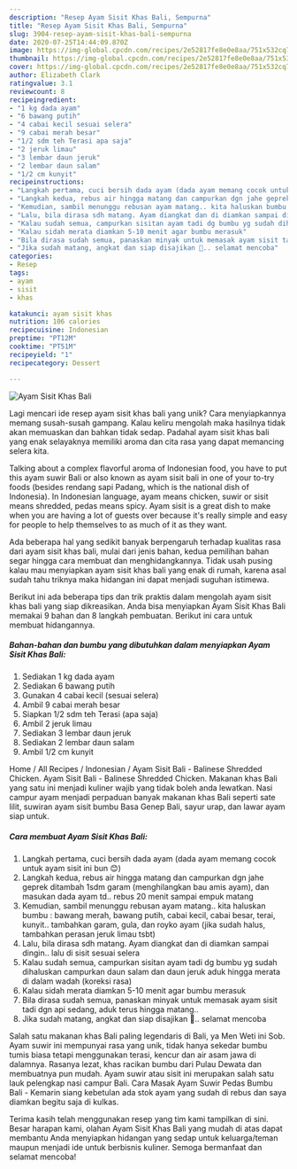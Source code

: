 ```yaml
---
description: "Resep Ayam Sisit Khas Bali, Sempurna"
title: "Resep Ayam Sisit Khas Bali, Sempurna"
slug: 3904-resep-ayam-sisit-khas-bali-sempurna
date: 2020-07-25T14:44:09.870Z
image: https://img-global.cpcdn.com/recipes/2e52817fe8e0e8aa/751x532cq70/ayam-sisit-khas-bali-foto-resep-utama.jpg
thumbnail: https://img-global.cpcdn.com/recipes/2e52817fe8e0e8aa/751x532cq70/ayam-sisit-khas-bali-foto-resep-utama.jpg
cover: https://img-global.cpcdn.com/recipes/2e52817fe8e0e8aa/751x532cq70/ayam-sisit-khas-bali-foto-resep-utama.jpg
author: Elizabeth Clark
ratingvalue: 3.1
reviewcount: 8
recipeingredient:
- "1 kg dada ayam"
- "6 bawang putih"
- "4 cabai kecil sesuai selera"
- "9 cabai merah besar"
- "1/2 sdm teh Terasi apa saja"
- "2 jeruk limau"
- "3 lembar daun jeruk"
- "2 lembar daun salam"
- "1/2 cm kunyit"
recipeinstructions:
- "Langkah pertama, cuci bersih dada ayam (dada ayam memang cocok untuk ayam sisit ini bun 😊)"
- "Langkah kedua, rebus air hingga matang dan campurkan dgn jahe geprek ditambah 1sdm garam (menghilangkan bau amis ayam), dan masukan dada ayam td.. rebus 20 menit sampai empuk matang"
- "Kemudian, sambil menunggu rebusan ayam matang.. kita haluskan bumbu : bawang merah, bawang putih, cabai kecil, cabai besar, terai, kunyit.. tambahkan garam, gula, dan royko ayam (jika sudah halus, tambahkan perasan jeruk limau tsbt)"
- "Lalu, bila dirasa sdh matang. Ayam diangkat dan di diamkan sampai dingin.. lalu di sisit sesuai selera"
- "Kalau sudah semua, campurkan sisitan ayam tadi dg bumbu yg sudah dihaluskan campurkan daun salam dan daun jeruk aduk hingga merata di dalam wadah (koreksi rasa)"
- "Kalau sidah merata diamkan 5-10 menit agar bumbu merasuk"
- "Bila dirasa sudah semua, panaskan minyak untuk memasak ayam sisit tadi dgn api sedang, aduk terus hingga matang.."
- "Jika sudah matang, angkat dan siap disajikan 🥰.. selamat mencoba"
categories:
- Resep
tags:
- ayam
- sisit
- khas

katakunci: ayam sisit khas 
nutrition: 106 calories
recipecuisine: Indonesian
preptime: "PT12M"
cooktime: "PT51M"
recipeyield: "1"
recipecategory: Dessert

---
```



![Ayam Sisit Khas Bali](https://img-global.cpcdn.com/recipes/2e52817fe8e0e8aa/751x532cq70/ayam-sisit-khas-bali-foto-resep-utama.jpg)

Lagi mencari ide resep ayam sisit khas bali yang unik? Cara menyiapkannya memang susah-susah gampang. Kalau keliru mengolah maka hasilnya tidak akan memuaskan dan bahkan tidak sedap. Padahal ayam sisit khas bali yang enak selayaknya memiliki aroma dan cita rasa yang dapat memancing selera kita.

Talking about a complex flavorful aroma of Indonesian food, you have to put this ayam suwir Bali or also known as ayam sisit bali in one of your to-try foods (besides rendang sapi Padang, which is the national dish of Indonesia). In Indonesian language, ayam means chicken, suwir or sisit means shredded, pedas means spicy. Ayam sisit is a great dish to make when you are having a lot of guests over because it&#39;s really simple and easy for people to help themselves to as much of it as they want.

Ada beberapa hal yang sedikit banyak berpengaruh terhadap kualitas rasa dari ayam sisit khas bali, mulai dari jenis bahan, kedua pemilihan bahan segar hingga cara membuat dan menghidangkannya. Tidak usah pusing kalau mau menyiapkan ayam sisit khas bali yang enak di rumah, karena asal sudah tahu triknya maka hidangan ini dapat menjadi suguhan istimewa.


Berikut ini ada beberapa tips dan trik praktis dalam mengolah ayam sisit khas bali yang siap dikreasikan. Anda bisa menyiapkan Ayam Sisit Khas Bali memakai 9 bahan dan 8 langkah pembuatan. Berikut ini cara untuk membuat hidangannya.

<!--inarticleads1-->

##### Bahan-bahan dan bumbu yang dibutuhkan dalam menyiapkan Ayam Sisit Khas Bali:

1. Sediakan 1 kg dada ayam
1. Sediakan 6 bawang putih
1. Gunakan 4 cabai kecil (sesuai selera)
1. Ambil 9 cabai merah besar
1. Siapkan 1/2 sdm teh Terasi (apa saja)
1. Ambil 2 jeruk limau
1. Sediakan 3 lembar daun jeruk
1. Sediakan 2 lembar daun salam
1. Ambil 1/2 cm kunyit


Home / All Recipes / Indonesian / Ayam Sisit Bali - Balinese Shredded Chicken. Ayam Sisit Bali - Balinese Shredded Chicken. Makanan khas Bali yang satu ini menjadi kuliner wajib yang tidak boleh anda lewatkan. Nasi campur ayam menjadi perpaduan banyak makanan khas Bali seperti sate lilit, suwiran ayam sisit bumbu Basa Genep Bali, sayur urap, dan lawar ayam siap untuk. 

<!--inarticleads2-->

##### Cara membuat Ayam Sisit Khas Bali:

1. Langkah pertama, cuci bersih dada ayam (dada ayam memang cocok untuk ayam sisit ini bun 😊)
1. Langkah kedua, rebus air hingga matang dan campurkan dgn jahe geprek ditambah 1sdm garam (menghilangkan bau amis ayam), dan masukan dada ayam td.. rebus 20 menit sampai empuk matang
1. Kemudian, sambil menunggu rebusan ayam matang.. kita haluskan bumbu : bawang merah, bawang putih, cabai kecil, cabai besar, terai, kunyit.. tambahkan garam, gula, dan royko ayam (jika sudah halus, tambahkan perasan jeruk limau tsbt)
1. Lalu, bila dirasa sdh matang. Ayam diangkat dan di diamkan sampai dingin.. lalu di sisit sesuai selera
1. Kalau sudah semua, campurkan sisitan ayam tadi dg bumbu yg sudah dihaluskan campurkan daun salam dan daun jeruk aduk hingga merata di dalam wadah (koreksi rasa)
1. Kalau sidah merata diamkan 5-10 menit agar bumbu merasuk
1. Bila dirasa sudah semua, panaskan minyak untuk memasak ayam sisit tadi dgn api sedang, aduk terus hingga matang..
1. Jika sudah matang, angkat dan siap disajikan 🥰.. selamat mencoba


Salah satu makanan khas Bali paling legendaris di Bali, ya Men Weti ini Sob. Ayam suwir ini mempunyai rasa yang unik, tidak hanya sekedar bumbu tumis biasa tetapi menggunakan terasi, kencur dan air asam jawa di dalamnya. Rasanya lezat, khas racikan bumbu dari Pulau Dewata dan membuatnya pun mudah. Ayam suwir atau sisit ini merupakan salah satu lauk pelengkap nasi campur Bali. Cara Masak Ayam Suwir Pedas Bumbu Bali - Kemarin siang kebetulan ada stok ayam yang sudah di rebus dan saya diamkan begitu saja di kulkas. 

Terima kasih telah menggunakan resep yang tim kami tampilkan di sini. Besar harapan kami, olahan Ayam Sisit Khas Bali yang mudah di atas dapat membantu Anda menyiapkan hidangan yang sedap untuk keluarga/teman maupun menjadi ide untuk berbisnis kuliner. Semoga bermanfaat dan selamat mencoba!
